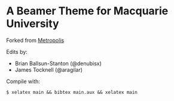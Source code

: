 # A Beamer Theme for Macquarie University

Forked from [Metropolis](https://github.com/matze/mtheme)

Edits by:

* Brian Ballsun-Stanton (@denubisx)
* James Tocknell (@aragilar)

Compile with:

~~~
$ xelatex main && bibtex main.aux && xelatex main
~~~